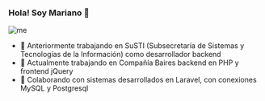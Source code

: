 ### Hola! Soy Mariano  👋

![me](https://user-images.githubusercontent.com/75759922/134816735-ce4a2bfd-ae3e-4c50-941e-7bb8ffda68dd.png)

- 💼 Anteriormente trabajando en SuSTI (Subsecretaría de Sistemas y Tecnologías de la Información) como desarrollador backend
- 💼 Actualmente trabajando en Compañía Baires backend en PHP y frontend jQuery
- 👯 Colaborando con sistemas desarrollados en Laravel, con conexiones MySQL y Postgresql

<!--
**marianoflowers/marianoflowers** is a ✨ _special_ ✨ repository because its `README.md` (this file) appears on your GitHub profile.

Here are some ideas to get you started:

- 🔭 I’m currently working on ...
- 🌱 I’m currently learning ...
- 👯 I’m looking to collaborate on ...
- 🤔 I’m looking for help with ...
- 💬 Ask me about ...
- 📫 How to reach me: ...
- 😄 Pronouns: ...
- ⚡ Fun fact: ...
-->
